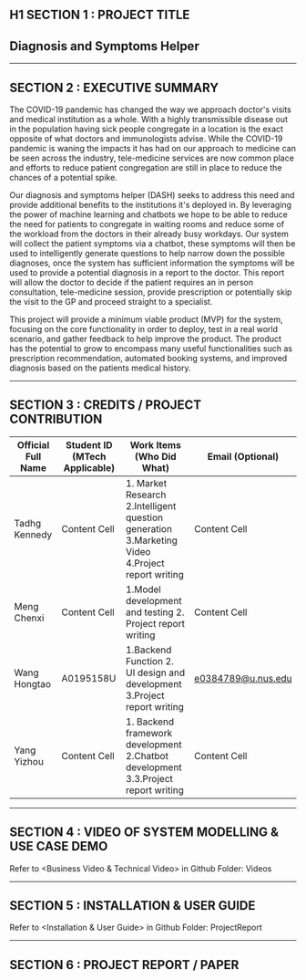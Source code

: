 H1 SECTION 1 : PROJECT TITLE
-------------
Diagnosis and Symptoms Helper
-------------

-------------

SECTION 2 : EXECUTIVE SUMMARY
-------------
The COVID-19 pandemic has changed the way we approach doctor's visits and medical institution as a whole. With a highly transmissible disease out in the population having sick people congregate in a location is the exact opposite of what doctors and immunologists advise. While the COVID-19 pandemic is waning the impacts it has had on our approach to medicine can be seen across the industry, tele-medicine services are now common place and efforts to reduce patient congregation are still in place to reduce the chances of a potential spike.

Our diagnosis and symptoms helper (DASH) seeks to address this need and provide additional benefits to the institutions it's deployed in. By leveraging the power of machine learning and chatbots we hope to be able to reduce the need for patients to congregate in waiting rooms and reduce some of the workload from the doctors in their already busy workdays. Our system will collect the patient symptoms via a chatbot, these symptoms will then be used to intelligently generate questions to help narrow down the possible diagnoses, once the system has sufficient information the symptoms will be used to provide a potential diagnosis in a report to the doctor. This report will allow the doctor to decide if the patient requires an in person consultation, tele-medicine session, provide prescription or potentially skip the visit to the GP and proceed straight to a specialist.

This project will provide a minimum viable product (MVP) for the system, focusing on the core functionality in order to deploy, test in a real world scenario, and gather feedback to help improve the product. The product has the potential to grow to encompass many useful functionalities such as prescription recommendation, automated booking systems, and improved diagnosis based on the patients medical history.

-------------

SECTION 3 : CREDITS / PROJECT CONTRIBUTION
-------------
Official Full Name  | Student ID (MTech Applicable) | Work Items (Who Did What) | Email (Optional)
------------- | ------------- |-------------  | -------------
Tadhg Kennedy  | Content Cell | 1. Market Research 2.Intelligent question generation 3.Marketing Video 4.Project report writing| Content Cell
Meng Chenxi  | Content Cell  | 1.Model development and testing 2. Project report writing| Content Cell
Wang Hongtao  | A0195158U  | 1.Backend Function 2. UI design and development 3.Project report writing| e0384789@u.nus.edu
Yang Yizhou | Content Cell  | 1. Backend framework development 2.Chatbot development 3.3.Project report writing | Content Cell

-------------

SECTION 4 : VIDEO OF SYSTEM MODELLING & USE CASE DEMO
-------------

Refer to <Business Video & Technical Video> in Github Folder: Videos

-------------

SECTION 5 : INSTALLATION & USER GUIDE
-------------
Refer to <Installation & User Guide> in Github Folder: ProjectReport

-------------

SECTION 6 : PROJECT REPORT / PAPER
-------------


<!-- ## Step 1: login your diagflow dashboard
## Step 2: import SmartAgent.zip
setting -> Export and Import -> Import From ZIP
![Image text](https://github.com/wanghongtaonus/irsproject/blob/main/img/p1.png)
## Step 3: click ngrok_start.bat
find the forwarding link (the one has HTTPS)
![Image text](https://github.com/wanghongtaonus/irsproject/blob/main/img/p2.png)
## Step 4: copy to fulfillment
fulfillment -> URL(paste here) -> save
![Image text](https://github.com/wanghongtaonus/irsproject/blob/main/img/p3.png)
![Image text](https://github.com/wanghongtaonus/irsproject/blob/main/img/p4.png)
![Image text](https://github.com/wanghongtaonus/irsproject/blob/main/img/p5.png)
## Step 5: click run_um.bat
![Image text](https://github.com/wanghongtaonus/irsproject/blob/main/img/p6.png)

## Step 6: have a try
Integrations -> web demo
![Image text](https://github.com/wanghongtaonus/irsproject/blob/main/img/p7.png)

## Step 7：click app_start.bat to start app
![Image text](https://github.com/wanghongtaonus/irsproject/blob/main/img/p8.png) -->

